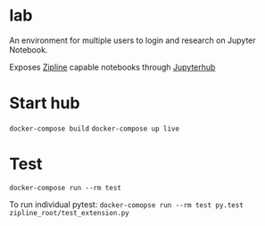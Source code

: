 # lab

An environment for multiple users to login and research on Jupyter Notebook.

Exposes [Zipline](https://github.com/quantopian/zipline) capable notebooks through [Jupyterhub](https://github.com/jupyterhub/jupyterhub)


# Start hub

`docker-compose build`
`docker-compose up live`


# Test
`docker-compose run --rm test`

To run individual pytest:
`docker-comopse run --rm test py.test zipline_root/test_extension.py`
